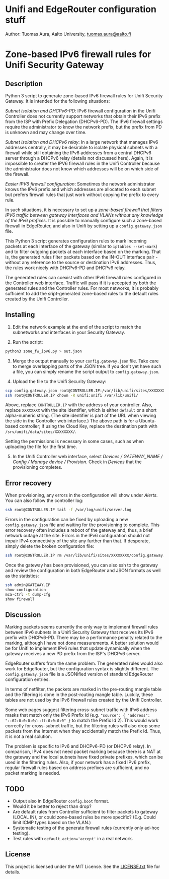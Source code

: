 # Unifi and EdgeRouter configuration stuff

Author: Tuomas Aura, Aalto University, tuomas.aura@aalto.fi

# Zone-based IPv6 firewall rules for Unifi Security Gateway

## Description

Python 3 script to generate zone-based IPv6 firewall rules for Unifi Security Gateway. It is intended for the following situations:

*Subnet isolation and DHCPv6-PD*: IPv6 firewall configuration in the Unifi Controller does not currently support networks that obtain their IPv6 prefix from the ISP with Prefix Delegation (DHCPv6-PD). The IPv6 firewall settings require the administrator to know the network prefix, but the prefix from PD is unknown and may change over time.

*Subnet isolation and DHCPv6 relay*: In a large network that manages IPv6 addresses centrally, it may be desirable to isolate physical subnets with a firewall while still obtaining the IPv6 addresses from a central DHCPv6 server through a DHCPv6 relay (details not discussed here). Again, it is impossible to creater the IPV6 firewall rules in the Unifi Controller because the administrator does not know which addresses will be on which side of the firewall. 

*Easier IPV6 firewall configuration*: Sometimes the network administrator knows the IPv6 prefix and which addresses are allocated to each subnet but prefers firewall rules that just work without copying the prefix to every rule. 

In such situations, it is necessary to set up a *zone-based firewall that filters IPV6 traffic between gateway interfaces and VLANs without any knowledge of the IPv6 prefixes*. It is possible to manually configure such a zone-based firewall in EdgeRouter, and also in Unifi by setting up a `config.gateway.json` file. 

This Python 3 script generates configuration rules to mark incoming packets at each interface of the gateway (similar to `iptables --set-mark`) and to filter outgoing packets at each interface based on the marking. That is, the generated rules filter packets based on the IN-OUT interface pair - without any reference to the source or destination IPv6 addresses. Thus, the rules work nicely with DHCPv6-PD and DHCPv6 relay. 

The generated rules can coexist with other IPv6 firewall rules configured in the Controller web interface. Traffic will pass if it is accepted by both the generated rules and the Controller rules. For most networks, it is probably sufficient to add the sript-generated zone-based rules to the default rules created by the Unifi Controller.
 
## Installing

1. Edit the network example at the end of the script to match the subnetworks and interfaces in your Security Gateway. 

2. Run the script: 

```bash
python3 zone_fw_ipv6.py > out.json
```

3. Merge the output manually to your `config.gateway.json` file. Take care to merge overlapping parts of the JSON tree. If you don't yet have such a file, you can simply rename the script output to `config.gateway.json`. 

4. Upload the file to the Unifi Security Gateway:

```bash
scp config.gateway.json root@CONTROLLER.IP:/var/lib/unifi/sites/XXXXXXXX/
ssh root@CONTROLLER.IP chown -R unifi:unifi /var/lib/unifi/
```
Above, replace `CONTROLLER.IP` with the address of your controller. Also, replace `XXXXXXXX` with the site identifier, which is either `default` or a short alpha-numeric string. (The site identifier is part of the URL when viewing the side in the Controller web interface.) The above path is for a Ubuntu-based controller; if using the Cloud Key, replace the destination path with `/srv/unifi/data/sites/XXXXXXXX/`.

Setting the permissions is necessary in some cases, such as when uploading the file for the first time. 

5. In the Unifi Controller web interface, select *Devices / GATEWAY_NAME / Config / Manage device / Provision*. Check in *Devices* that the provisioning completes. 

## Error recovery

When provisioning, any errors in the configuration will show under *Alerts*. You can also follow the controller log:

```bash
ssh root@CONTROLLER.IP tail -f /var/log/unifi/server.log
```

Errors in the configuration can be fixed by uploading a new `config.gateway.json` file and waiting for the provisioning to complete. This error recovery often includes a reboot of the gateway and, thus, a brief network outage at the site. Errors in the IPv6 configuration should not impair IPv4 connectivity of the site any further than that. If desperate, simply delete the broken configuration file:

```bash
ssh root@CONTROLLER.IP rm /var/lib/unifi/sites/XXXXXXXX/config.gateway.json
```
Once the gateway has been provisioned, you can also ssh to the gateway and review the configuration in both EdgeRouter and JSON formats as well as the statistics:

```bash
ssh admin@GATEWAY.IP
show configuration
mca-ctrl -t dump-cfg 
show firewall
```

## Discussion

Marking packets seems currently the only way to implement firewall rules between IPv6 subnets in a Unifi Security Gateway that receives its IPv6 prefix with DHCPv6-PD. There may be a performance penalty related to the marking, although I have not done measurements. A better solution would be for Unifi to implement IPv6 rules that update dynamically when the gateway receives a new PD prefix from the ISP's DHCPv6 server. 

EdgeRouter suffers from the same problem. The generated rules would also work for EdgeRouter, but the configuration syntax is slightly different. The `config.gateway.json` file is a JSONified version of standard EdgeRouter configuration entries.  

In terms of netfilter, the packets are marked in the pre-routing mangle table and the filtering is done in the post-routing mangle table. Luckily, these tables are not used by the IPv6 firewall rules created by the Unifi Controller.  

Some web pages suggest filtering cross-subnet traffic with IPv6 address masks that match only the IPv6 Prefix Id (e.g. `"source": { "address": "::02:0:0:0:0/::ff:0:0:0:0" }` to match the Prefix Id 2). This would work correctly for cross-subnet traffic, but the filtering rules will also drop some packets from the Internet when they accidentally match the Prefix Id. Thus, it is not a real solution.

The problem is specific to IPv6 and DHCPv6-PD (or DHCPv6 relay). In comparison, IPv4 does not need packet marking because there is a NAT at the gateway and the local subnets have fixed private prefixes, which can be used in the filtering rules. Also, if your network has a fixed IPv6 prefix, regular firewall rules based on address prefixes are sufficient, and no packet marking is needed. 

## TODO

* Output also in EdgeRouter `config.boot` format. 
* Would it be better to reject than drop? 
* Are default rules from Controller sufficient to filter packets to gateway (LOCAL IN), or could zone-based rules be more specific? (E.g. Could limit ICMP types based on the VLAN.)
* Systematic testing of the generate firewall rules (currently only ad-hoc testing).
* Test rules with `default_action='accept'` in a real network.

## License

This project is licensed under the MIT License. See the [LICENSE.txt](LICENSE.txt) file for details.
